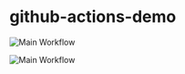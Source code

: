# github-actions-demo

![Main Workflow](https://github.com/haquema/github-actions-demo/actions/workflows/main.yaml/badge.svg)

![Main Workflow](https://github.com/haquema/github-actions-demo/actions/workflows/main.yaml/badge.svg)